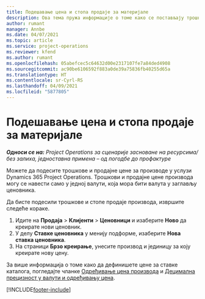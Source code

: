 ```yaml
---
title: Подешавање цена и стопа продаје за материјале
description: Ова тема пружа информације о томе како се постављају трошкови и стопе продаје за материјале који се користе у пројектима.
author: rumant
manager: Annbe
ms.date: 04/07/2021
ms.topic: article
ms.service: project-operations
ms.reviewer: kfend
ms.author: rumant
ms.openlocfilehash: 05abefcec5c64632d00e2317107fe7a84ded4908
ms.sourcegitcommit: ac90be6106592f883a0de39a75836fb40255d65a
ms.translationtype: HT
ms.contentlocale: sr-Cyrl-RS
ms.lasthandoff: 04/09/2021
ms.locfileid: "5877805"
---
```

# <a name="set-up-cost-and-sales-rates-for-materials"></a>Подешавање цена и стопа продаје за материјале

_**Односи се на:** Project Operations за сценарије засноване на ресурсима/без залиха, једноставна примена – од погодбе до профактуре_

Можете да подесите трошкове и продајне цене за производе у услузи Dynamics 365 Project Operations. Трошкови и продајне цене производа могу се навести само у једној валути, која мора бити валута у заглављу ценовника.

Да бисте подесили трошкове и стопе продаје производа, извршите следеће кораке. 

1. Идите на **Продаја** > **Клијенти** > **Ценовници** и изаберите **Ново** да креирате нови ценовник. 
2. У делу **Ставке ценовника** у менију подформе, изаберите **Нова ставка ценовника**. 
3. На страници **Брзо креирање**, унесите производ и јединицу за коју креирате нову цену.

За више информација о томе како да дефинишете цене за ставке каталога, погледајте чланке [Одређивање цена производа](https://docs.microsoft.com/dynamics365/sales-enterprise/create-price-lists-price-list-items-define-pricing-products) и [Децимална прецизност у валути и одређивању цена](https://docs.microsoft.com/dynamics365/sales-enterprise/decimal-precision-currency-pricing).

[!INCLUDE[footer-include](../includes/footer-banner.md)]
